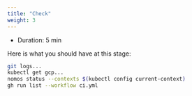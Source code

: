 ```yaml
---
title: "Check"
weight: 3
---
```


- Duration: 5 min

Here is what you should have at this stage:
```Bash
git logs...
kubectl get gcp...
nomos status --contexts $(kubectl config current-context)
gh run list --workflow ci.yml
```